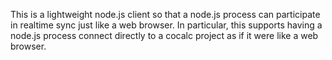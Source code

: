 This is a  lightweight node.js client so that a node.js process
can participate in realtime sync just like a web browser.  In particular, this supports having a node.js process connect directly to a cocalc project as if it were like a web browser.
